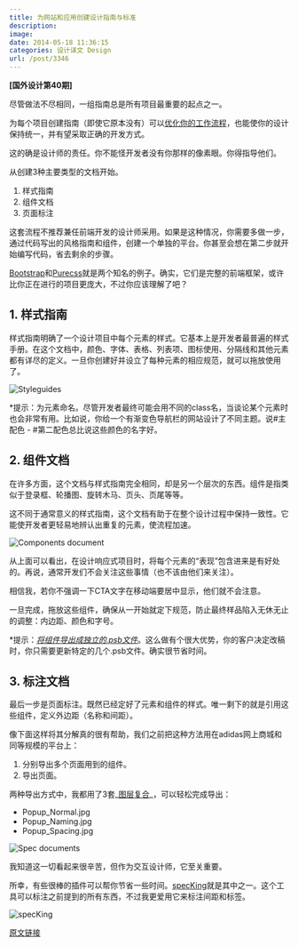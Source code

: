 ```yaml
---
title: 为网站和应用创建设计指南与标准
description: 
image: 
date: 2014-05-18 11:36:15
categories: 设计译文 Design
url: /post/3346
---
```


**[国外设计第40期]**

尽管做法不尽相同，一组指南总是所有项目最重要的起点之一。

为每个项目创建指南（即使它原本没有）可以[优化你的工作流程](http://designmodo.com/photoshop-improve-workflow/)，也能使你的设计保持统一，并有望采取正确的开发方式。

这的确是设计师的责任。你不能怪开发者没有你那样的像素眼。你得指导他们。

从创建3种主要类型的文档开始。

1.  样式指南
2.  组件文档
3.  页面标注

这套流程不推荐兼任前端开发的设计师采用。如果是这种情况，你需要多做一步，通过代码写出的风格指南和组件，创建一个单独的平台。你甚至会想在第二步就开始编写代码，省去剩余的步骤。

[Bootstrap](http://getbootstrap.com/)和[Purecss](http://purecss.io/)就是两个知名的例子。确实，它们是完整的前端框架，或许比你正在进行的项目更庞大，不过你应该理解了吧？

## 1. 样式指南

样式指南明确了一个设计项目中每个元素的样式。它基本上是开发者最普遍的样式手册。在这个文档中，颜色、字体、表格、列表项、图标使用、分隔线和其他元素都有详尽的定义。一旦你创建好并设立了每种元素的相应规范，就可以拖放使用了。

![Styleguides](http://designmodo.com/wp-content/uploads/2014/05/Styleguides.jpg)

*提示：为元素命名。尽管开发者最终可能会用不同的class名，当谈论某个元素时也会非常有用。比如说，你给一个有渐变色导航栏的网站设计了不同主题。说#主配色 - #第二配色总比说这些颜色的名字好。

## 2. 组件文档

在许多方面，这个文档与样式指南完全相同，却是另一个层次的东西。组件是指类似于登录框、轮播图、旋转木马、页头、页尾等等。

这不同于通常意义的样式指南，这个文档有助于在整个设计过程中保持一致性。它能使开发者更轻易地辨认出重复的元素，使流程加速。

![Components document](http://designmodo.com/wp-content/uploads/2014/05/Components-document.jpg)

从上面可以看出，在设计响应式项目时，将每个元素的“表现”包含进来是有好处的。再说，通常开发们不会关注这些事情（也不该由他们来关注）。

相信我，若你不强调一下CTA文字在移动端要居中显示，他们就不会注意。

一旦完成，拖放这些组件，确保从一开始就定下规范，防止最终样品陷入无休无止的调整：内边距、颜色和字号。

*提示：_[将组件导出成独立的.psb文件](http://viget.com/inspire/smart-ways-to-use-adobe-photoshops-smart-objects)_。这么做有个很大优势，你的客户决定改稿时，你只需要更新特定的几个.psb文件。确实很节省时间。

## 3. 标注文档

最后一步是页面标注。既然已经定好了元素和组件的样式。唯一剩下的就是引用这些组件，定义外边距（名称和间距）。

像下面这样将其分解真的很有帮助，我们之前把这种方法用在adidas网上商城和同等规模的平台上：

1.  分别导出多个页面用到的组件。
2.  导出页面。

两种导出方式中，我都用了3套_[图层复合](http://designmodo.com/photoshop-improve-workflow/)_，可以轻松完成导出：

*   Popup_Normal.jpg
*   Popup_Naming.jpg
*   Popup_Spacing.jpg

![Spec documents](http://designmodo.com/wp-content/uploads/2014/05/Spec-documents.jpg)

我知道这一切看起来很辛苦，但作为交互设计师，它至关重要。

所幸，有些很棒的插件可以帮你节省一些时间。[specKing](http://www.wuwacorp.com/specking/)就是其中之一。这个工具可以标注之前提到的所有东西，不过我更爱用它来标注间距和标签。

![specKing](http://designmodo.com/wp-content/uploads/2014/05/specKing.jpg)

[原文链接](http://designmodo.com/create-guidelines/)